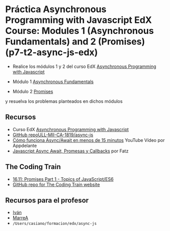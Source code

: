 # Práctica Asynchronous Programming with Javascript EdX Course: Modules 1 (Asynchronous Fundamentals) and 2 (Promises) (p7-t2-async-js-edx)

* Realice los módulos 1  y 2 del curso  EdX [Asynchronous Programming with Javascript](https://courses.edx.org/courses/course-v1:Microsoft+DEV234x+1T2018a/course/) 

* Módulo  1 [Asynchronous Fundamentals](https://courses.edx.org/courses/course-v1:Microsoft+DEV234x+1T2018a/courseware/d2230f74f2ec482cace613dcf2f68532/1461631d15d24c4d9236d521212456b2/1?activate_block_id=block-v1%3AMicrosoft%2BDEV234x%2B1T2018a%2Btype%40vertical%2Bblock%40812edbe650c347769a9f7b15d319119b)
* Módulo 2 [Promises](https://courses.edx.org/courses/course-v1:Microsoft+DEV234x+1T2018a/courseware/a5a997ac957f47b888f9c1b5cb1f579f/ebad798f88a2476e83d643e3d27d85bc/1?activate_block_id=block-v1%3AMicrosoft%2BDEV234x%2B1T2018a%2Btype%40vertical%2Bblock%406604421d3a684a70b829d1afccaa300f)

y resuelva los problemas planteados en dichos módulos

## Recursos

* Curso  EdX [Asynchronous Programming with Javascript](https://courses.edx.org/courses/course-v1:Microsoft+DEV234x+1T2018a/course/)
* [GitHub repoULL-MII-CA-1819/async-js](https://github.com/ULL-MII-CA-1819/async-js)
* [Cómo funciona Async/Await en menos de 15 minutos](https://youtu.be/u2axmPnxUoo) YouTube Vídeo por Appdelante
* [Javascript Async Await, Promesas y Callbacks](https://youtu.be/Q3HtXuDEy5s) por Fatz

## The Coding Train

* [16.11: Promises Part 1 - Topics of JavaScript/ES6](https://youtu.be/QO4NXhWo_NM)
* [GitHub repo for The Coding Train website](https://github.com/CodingTrain/website)


## Recursos para el profesor

* [Iván](https://github.com/ULL-MII-CA-1819/t2-p10-async-js-alu0100693737)
* [MarreA](https://github.com/ULL-MII-CA-1819/t2-p10-async-js-marreA)
* `/Users/casiano/formacion/edx/async-js`


